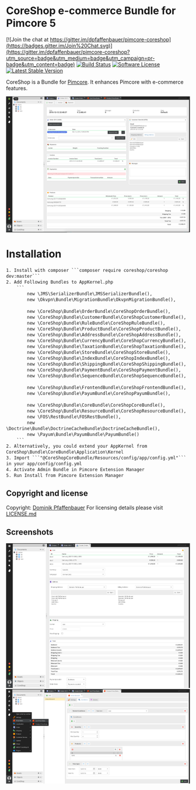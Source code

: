 # CoreShop e-commerce Bundle for Pimcore 5

[![Join the chat at https://gitter.im/dpfaffenbauer/pimcore-coreshop](https://badges.gitter.im/Join%20Chat.svg)](https://gitter.im/dpfaffenbauer/pimcore-coreshop?utm_source=badge&utm_medium=badge&utm_campaign=pr-badge&utm_content=badge)
[![Build Status](https://travis-ci.org/coreshop/CoreShop.svg?branch=master)](https://travis-ci.org/coreshop/CoreShop)
[![Software License](https://img.shields.io/badge/license-GPLv3-brightgreen.svg?style=flat)](LICENSE.md)
[![Latest Stable Version](https://poser.pugx.org/coreshop/core-shop/v/stable)](https://packagist.org/packages/coreshop/core-shop)

CoreShop is a Bundle for [Pimcore](http://www.pimcore.org). It enhances Pimcore with e-commerce features.

![CoreShop Interface](docs/img/screenshot.png)

# Installation
    1. Install with composer ```composer require coreshop/coreshop dev:master```
    2. Add Following Bundles to AppKernel.php
        ```
            new \JMS\SerializerBundle\JMSSerializerBundle(),
            new \Okvpn\Bundle\MigrationBundle\OkvpnMigrationBundle(),

            new \CoreShop\Bundle\OrderBundle\CoreShopOrderBundle(),
            new \CoreShop\Bundle\CustomerBundle\CoreShopCustomerBundle(),
            new \CoreShop\Bundle\RuleBundle\CoreShopRuleBundle(),
            new \CoreShop\Bundle\ProductBundle\CoreShopProductBundle(),
            new \CoreShop\Bundle\AddressBundle\CoreShopAddressBundle(),
            new \CoreShop\Bundle\CurrencyBundle\CoreShopCurrencyBundle(),
            new \CoreShop\Bundle\TaxationBundle\CoreShopTaxationBundle(),
            new \CoreShop\Bundle\StoreBundle\CoreShopStoreBundle(),
            new \CoreShop\Bundle\IndexBundle\CoreShopIndexBundle(),
            new \CoreShop\Bundle\ShippingBundle\CoreShopShippingBundle(),
            new \CoreShop\Bundle\PaymentBundle\CoreShopPaymentBundle(),
            new \CoreShop\Bundle\SequenceBundle\CoreShopSequenceBundle(),

            new \CoreShop\Bundle\FrontendBundle\CoreShopFrontendBundle(),
            new \CoreShop\Bundle\PayumBundle\CoreShopPayumBundle(),

            new \CoreShop\Bundle\CoreBundle\CoreShopCoreBundle(),
            new \CoreShop\Bundle\ResourceBundle\CoreShopResourceBundle(),
            new \FOS\RestBundle\FOSRestBundle(),
            new \Doctrine\Bundle\DoctrineCacheBundle\DoctrineCacheBundle(),
            new \Payum\Bundle\PayumBundle\PayumBundle()
        ```
    2. Alternatively, you could extend your AppKernel from CoreShop\Bundle\CoreBundle\Application\Kernel
    3. Import ```"@CoreShopCoreBundle/Resources/config/app/config.yml"``` in your app/config/config.yml
    4. Activate Admin Bundle in Pimcore Extension Manager
    5. Run Install from Pimcore Extension Manager

## Copyright and license 
Copyright: [Dominik Pfaffenbauer](https://www.pfaffenbauer.at)
For licensing details please visit [LICENSE.md](LICENSE.md) 

## Screenshots
![CoreShop Interface](docs/img/screenshot2.png)
![CoreShop Interface](docs/img/screenshot3.png)
